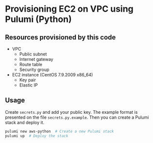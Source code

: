 # Provisioning EC2 on VPC using Pulumi (Python)

## Resources provisioned by this code

- VPC
  - Public subnet
  - Internet gateway
  - Route table
  - Security group
- EC2 instance (CentOS 7.9.2009 x86_64)
  - Key pair
  - Elastic IP

## Usage

Create `secrets.py` and add your public key. The example format is presented on the file `secrets.py.example`. Then you can create a Pulumi stack and deploy it.

```bash
pulumi new aws-python  # Create a new Pulumi stack
pulumi up  # Deploy the stack
```
